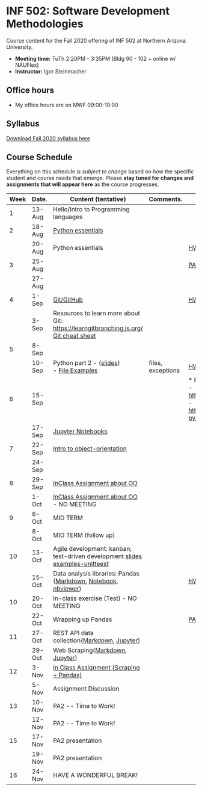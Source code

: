 # INF 502: Software Development Methodologies

Course content for the Fall 2020 offering of INF 502 at Northern Arizona University.

* **Meeting time:** TuTh 2:20PM - 3:35PM (Bldg 90 - 102 + online w/ NAUFlex)
* **Instructor:** Igor Steinmacher

## Office hours
* My office hours are on MWF 09:00-10:00

## Syllabus

[Download Fall 2020 syllabus here](documents/INF502_Syllabus_Steinmacher.pdf)

## Course Schedule
Everything on this schedule *is subject to change* based on how the specific student and course needs that emerge. Please **stay tuned for changes and assignments that will appear here** as the course progresses.

|Week|Date.   | Content (tentative)                                   | Comments.        | Assignments out          | Deadline |
|----|--------|-------------------------------------------------------|------------------|--------------------------|----------|
| 1  | 13-Aug | Hello/Intro to Programming languages                  |                  |                          |          |
| 2  | 18-Aug | [Python essentials](slides/Python_ready_set_go.pdf)   |                  |                          |          |
|    | 20-Aug |  Python essentials                                    |                  | [HW1](assignments/01_basicPython.md) ||
| 3  | 25-Aug |                                                       |                  | [PA1](assignments/pa01.md)|                                   |
|    | 27-Aug |                           |                  |                    |  |
| 4  |  1-Sep | [Git/GitHub](slides/lectureGit.pdf)                   |                  |[HW2](assignments/02_git.md)                           | HW1         |
|    |  3-Sep | Resources to learn more about Git: https://learngitbranching.js.org/ <br> [Git cheat sheet](https://ndpsoftware.com/git-cheatsheet.html)                                                     |                          |         |
| 5  |  8-Sep |     |    |                          |        HW2 |
|    | 10-Sep | Python part 2 - ([slides](slides/Python_class2.pdf)) <br>- [File Examples](documents/FileExamples.zip)  | files, exceptions               |[HW3/4](assignments/03_dictionary_list.md)|    |
| 6  | 15-Sep |                |                  | * Python exercises:<br> - https://www.practicepython.org/ <br>-  https://holypython.com/beginner-python-exercises/  |       |
|    | 17-Sep | [Jupyter Notebooks](slides/Jupyter.md)    |                  |                          |          |
| 7  | 22-Sep | [Intro to object-orientation](notebooks/ObjectOrientation.ipynb) |       |                          |          |
|    | 24-Sep |                                                       |                  |                          | HW3/4    |
| 8  | 29-Sep | [InClass Assignment about OO](assignments/inClassSept29.md) |            |                          |          |
|    |  1-Oct | [InClass Assignment about OO](assignments/inClassSept29.md) - NO MEETING                                         |                  |                          |          |
| 9  |  6-Oct | MID TERM                                              |                  |                          |          |
|    |  8-Oct | MID TERM (follow up)                                  |                  |                          |   PA1    |
| 10 | 13-Oct | Agile development: kanban; test-driven development [slides](slides/Agile.pdf) [examples-unitteest](examples/unittest.zip)|  |
|    | 15-Oct | Data analysis libraries: Pandas ([Markdown](notebooks/PandasKickoff/PandasKickoff.md), [Notebook](notebooks/PandasKickoff.ipynb), [nbviewer](https://nbviewer.jupyter.org/github/igorsteinmacher/INF502-Fall2019/blob/master/notebooks/PandasKickoff.ipynb)) |   |[HW6](assignments/HW6_pandas.md)|    |
| 10 | 20-Oct | In-class exercise (Test)  - NO MEETING                            |                  |                          |          |
|    | 22-Oct | Wrapping up Pandas||[PA2](assignments/PA2.md) ||
| 11 | 27-Oct |REST API data collection([Markdown](notebooks/REST_APIs.md), [Jupyter](notebooks/REST_APIs.ipynb))                                                       |                  |                         |           |
|    | 29-Oct | Web Scraping([Markdown](notebooks/BeautifulSoup.md), [Jupyter](notebooks/BeautifulSoup.ipynb))  || | HW6       |
| 12 |  3-Nov | [In Class Assignment (Scraping + Pandas)](assignments/inClassNov03.md)|  |                          |          |
|    |  5-Nov | Assignment Discussion| | | |
| 13 | 10-Nov | PA2 -- Time to Work!  |
|    | 12-Nov | PA2 -- Time to Work!                                  |                  |                          |       |
| 15 | 17-Nov | PA2 presentation                                      |                  |                          |    PA2   |
|    | 19-Nov | PA2 presentation                                      |                  |                          |          |
| 16 | 24-Nov | HAVE A WONDERFUL BREAK!                               |                  |                          |          |
